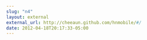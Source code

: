 ```yaml
---
slug: "n4"
layout: external
external_url: http://cheeaun.github.com/hnmobile/#/
date: 2012-04-18T20:17:33-05:00
---
```

